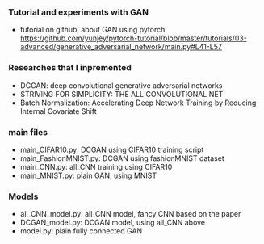 ### Tutorial and experiments with GAN

- tutorial on github, about GAN using pytorch
 https://github.com/yunjey/pytorch-tutorial/blob/master/tutorials/03-advanced/generative_adversarial_network/main.py#L41-L57

### Researches that I inpremented
- DCGAN: deep convolutional generative
adversarial networks
- STRIVING FOR SIMPLICITY: THE ALL CONVOLUTIONAL NET
- Batch Normalization: Accelerating Deep Network Training by Reducing Internal Covariate Shift


### main files
- main_CIFAR10.py: DCGAN using CIFAR10 training script
- main_FashionMNIST.py: DCGAN using fashionMNIST dataset
- main_CNN.py: all_CNN training using CIFAR10
- main_MNIST.py: plain GAN, using MNIST

### Models
- all_CNN_model.py: all_CNN model, fancy CNN based on the paper
- DCGAN_model.py: DCGAN model, using all_CNN above
- model.py: plain fully connected GAN
